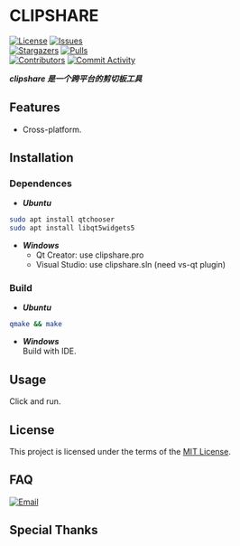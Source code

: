 # CLIPSHARE

[circleci]: https://app.circleci.com/pipelines/github/Ohto-Ai/clipshare
[issues]: https://github.com/Ohto-Ai/clipshare/issues
[stargazers]: https://github.com/Ohto-Ai/clipshare/stargazers
[pulls]: https://github.com/Ohto-Ai/clipshare/pulls
[commit-activity]: https://github.com/Ohto-Ai/clipshare/pulse
[contributors]: https://github.com/Ohto-Ai/clipshare/contributors
[use-this]: https://github.com/Ohto-Ai/clipshare/generate
[circleci:badge]: https://img.shields.io/circleci/project/github/Ohto-Ai/clipshare/master
[license:badge]: https://img.shields.io/github/license/Ohto-Ai/clipshare?style=for-the-badge&logo=github
[issues:badge]: https://img.shields.io/github/issues/Ohto-Ai/clipshare?style=for-the-badge&logo=github
[stargazers:badge]: https://img.shields.io/github/stars/Ohto-Ai/clipshare?style=for-the-badge&logo=github
[pulls:badge]: https://img.shields.io/github/issues-pr/Ohto-Ai/clipshare?logo=github&style=for-the-badge&color=0088ff
[contributors:badge]: https://img.shields.io/github/contributors/Ohto-Ai/clipshare?style=for-the-badge&logo=github
[commit-activity:badge]: https://img.shields.io/github/commit-activity/m/Ohto-Ai/clipshare?style=for-the-badge&logo=github
[use-this:badge]: https://img.shields.io/badge/use%20this-template-blue?logo=github-sponsors&style=for-the-badge&color=ffd866
[repository]: https://github.com/Ohto-Ai/clipshare

[![License][license:badge]](/LICENSE)
[![Issues][issues:badge]][issues]  
[![Stargazers][stargazers:badge]][stargazers]
[![Pulls][pulls:badge]][pulls]  
[![Contributors][contributors:badge]][contributors]
[![Commit Activity][commit-activity:badge]][commit-activity]  

***clipshare 是一个跨平台的剪切板工具***

## Features

- Cross-platform.

## Installation

### Dependences
- ***Ubuntu***  
```bash
sudo apt install qtchooser
sudo apt install libqt5widgets5
```
- ***Windows***  
    - Qt Creator: use clipshare.pro
    - Visual Studio: use clipshare.sln (need vs-qt plugin)

### Build
- ***Ubuntu***  
```bash
qmake && make
```
- ***Windows***  
Build with IDE.


## Usage

Click and run.

## License

This project is licensed under the terms of the [MIT License](/LICENSE).

## FAQ

[![Email](https://img.shields.io/badge/mail-zhu.thatboy@outlook.com-blue.svg?&style=for-the-badge)](mailto:zhu.thatboy@outlook.com?subject=Feedback&body=This%20is%20a%20test%20feedback.)

## Special Thanks
